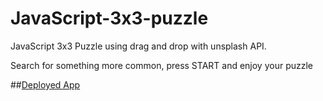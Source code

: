 # JavaScript-3x3-puzzle
JavaScript 3x3 Puzzle using drag and drop with unsplash API. 

Search for something more common, press START and enjoy your puzzle

##[Deployed App](https://leventeback.github.io/JavaScript-3x3-puzzle/)
